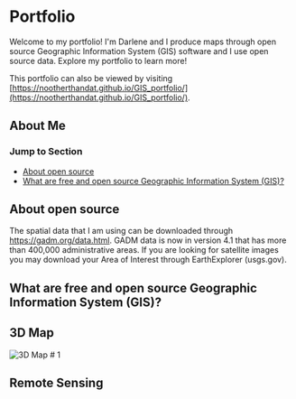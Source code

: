 # Portfolio
Welcome to my portfolio! I'm Darlene and I produce maps through open source Geographic Information System (GIS) software and I use open source data. Explore my portfolio to learn more!

This portfolio can also be viewed by visiting [https://nootherthandat.github.io/GIS_portfolio/](https://nootherthandat.github.io/GIS_portfolio/). 


## About Me


### Jump to Section
- [About open source](#about-open-source) 
- [What are free and open source Geographic Information System (GIS)?](#about-are-free-and-open-source-Geographic-Information-System-(gis).) 

## About open source
The spatial data that I am using can be downloaded through https://gadm.org/data.html. GADM data is now in version 4.1 that has more than 400,000 administrative areas. If you are looking for satellite images you may download your Area of Interest through EarthExplorer (usgs.gov).

## What are free and open source Geographic Information System (GIS)?


## 3D Map
![3D Map # 1](https://github.com/nootherthandat/nootherthandat/assets/127082034/ea578e7f-ea13-4db7-9bba-60452dadcff0)



## Remote Sensing


<!---
nootherthandat/nootherthandat is a ✨ special ✨ repository because its `README.md` (this file) appears on your GitHub profile.
You can click the Preview link to take a look at your changes.
--->
